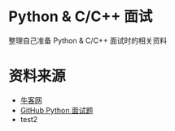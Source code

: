 # Python & C/C++ 面试
整理自己准备 Python & C/C++ 面试时的相关资料

# 资料来源
* [牛客网](http://www.nowcoder.com/7651698)
* [GitHub Python 面试题](https://github.com/taizilongxu/interview_python)
* test2